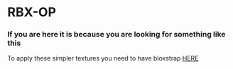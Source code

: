 # RBX-OP

### If you are here it is because you are looking for something like this

To apply these simpler textures you need to have bloxstrap <a href="https://github.com/pizzaboxer/bloxstrap/releases/latest">HERE</a>
